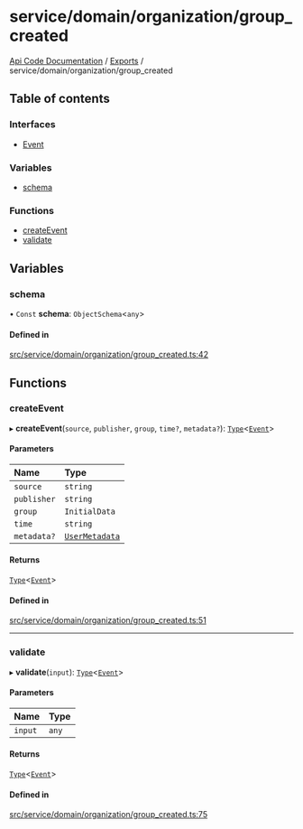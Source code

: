 # service/domain/organization/group\_created
 
[Api Code Documentation](../README.md) / [Exports](../modules.md) / service/domain/organization/group\_created

## Table of contents

### Interfaces

- [Event](../interfaces/service_domain_organization_group_created.Event.md)

### Variables

- [schema](service_domain_organization_group_created.md#schema)

### Functions

- [createEvent](service_domain_organization_group_created.md#createevent)
- [validate](service_domain_organization_group_created.md#validate)

## Variables

### schema

• `Const` **schema**: `ObjectSchema`\<`any`\>

#### Defined in

[src/service/domain/organization/group_created.ts:42](https://github.com/openkfw/TruBudget/blob/d07ad94/api/src/service/domain/organization/group_created.ts#L42)

## Functions

### createEvent

▸ **createEvent**(`source`, `publisher`, `group`, `time?`, `metadata?`): [`Type`](result.md#type)\<[`Event`](../interfaces/service_domain_organization_group_created.Event.md)\>

#### Parameters

| Name | Type |
| :------ | :------ |
| `source` | `string` |
| `publisher` | `string` |
| `group` | `InitialData` |
| `time` | `string` |
| `metadata?` | [`UserMetadata`](service_domain_metadata.md#usermetadata) |

#### Returns

[`Type`](result.md#type)\<[`Event`](../interfaces/service_domain_organization_group_created.Event.md)\>

#### Defined in

[src/service/domain/organization/group_created.ts:51](https://github.com/openkfw/TruBudget/blob/d07ad94/api/src/service/domain/organization/group_created.ts#L51)

___

### validate

▸ **validate**(`input`): [`Type`](result.md#type)\<[`Event`](../interfaces/service_domain_organization_group_created.Event.md)\>

#### Parameters

| Name | Type |
| :------ | :------ |
| `input` | `any` |

#### Returns

[`Type`](result.md#type)\<[`Event`](../interfaces/service_domain_organization_group_created.Event.md)\>

#### Defined in

[src/service/domain/organization/group_created.ts:75](https://github.com/openkfw/TruBudget/blob/d07ad94/api/src/service/domain/organization/group_created.ts#L75)
